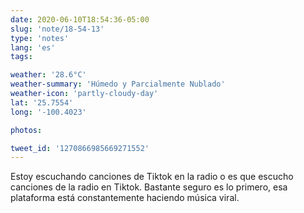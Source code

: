 ```yaml
---
date: 2020-06-10T18:54:36-05:00
slug: 'note/18-54-13'
type: 'notes'
lang: 'es'
tags:

weather: '28.6°C'
weather-summary: 'Húmedo y Parcialmente Nublado'
weather-icon: 'partly-cloudy-day'
lat: '25.7554'
long: '-100.4023'

photos:

tweet_id: '1270866985669271552'
---
```

Estoy escuchando canciones de Tiktok en la radio o es que escucho canciones de la radio en Tiktok. Bastante seguro es lo primero, esa plataforma está constantemente haciendo música viral.